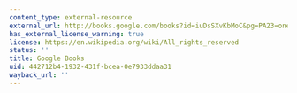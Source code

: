 ```yaml
---
content_type: external-resource
external_url: http://books.google.com/books?id=iuDsSXvKbMoC&pg=PA23=onepage
has_external_license_warning: true
license: https://en.wikipedia.org/wiki/All_rights_reserved
status: ''
title: Google Books
uid: 442712b4-1932-431f-bcea-0e7933ddaa31
wayback_url: ''
---
```

